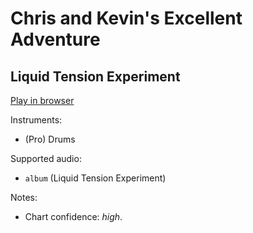 # Chris and Kevin's Excellent Adventure

## Liquid Tension Experiment


[Play in browser](http://pages.cs.wisc.edu/~tolly/customs/?title=chris-and-kevins-excellent-adventure&artist=liquid-tension-experiment)

Instruments:

  * (Pro) Drums

Supported audio:

  * `album` (Liquid Tension Experiment)

Notes:

  * Chart confidence: *high*.

